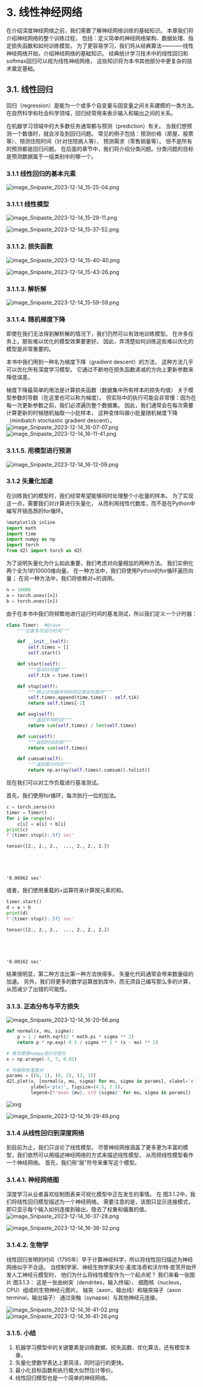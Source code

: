 # 3. 线性神经网络

在介绍深度神经网络之前，我们需要了解神经网络训练的基础知识。 本章我们将介绍神经网络的整个训练过程， 包括：定义简单的神经网络架构、数据处理、指定损失函数和如何训练模型。 为了更容易学习，我们将从经典算法————线性神经网络开始，介绍神经网络的基础知识。 经典统计学习技术中的线性回归和softmax回归可以视为线性神经网络， 这些知识将为本书其他部分中更复杂的技术奠定基础。
## 3.1. 线性回归

回归（regression）是能为一个或多个自变量与因变量之间关系建模的一类方法。 在自然科学和社会科学领域，回归经常用来表示输入和输出之间的关系。

在机器学习领域中的大多数任务通常都与预测（prediction）有关。 当我们想预测一个数值时，就会涉及到回归问题。 常见的例子包括：预测价格（房屋、股票等）、预测住院时间（针对住院病人等）、 预测需求（零售销量等）。 但不是所有的预测都是回归问题。 在后面的章节中，我们将介绍分类问题。分类问题的目标是预测数据属于一组类别中的哪一个。

### 3.1.1 线性回归的基本元素

![image_Snipaste_2023-12-14_15-25-04.png](./assets/Snipaste_2023-12-14_15-25-04.png)

### 3.1.1.1 线性模型
![image_Snipaste_2023-12-14_15-29-11.png](./assets/Snipaste_2023-12-14_15-29-11.png)

![image_Snipaste_2023-12-14_15-37-52.png](./assets/Snipaste_2023-12-14_15-37-52.png)

### 3.1.1.2. 损失函数

![image_Snipaste_2023-12-14_15-40-40.png](./assets/Snipaste_2023-12-14_15-40-40.png)

![image_Snipaste_2023-12-14_15-43-26.png](./assets/Snipaste_2023-12-14_15-43-26.png)




### 3.1.1.3. 解析解
![image_Snipaste_2023-12-14_15-59-59.png](./assets/Snipaste_2023-12-14_15-59-59.png)


### 3.1.1.4. 随机梯度下降
即使在我们无法得到解析解的情况下，我们仍然可以有效地训练模型。 在许多任务上，那些难以优化的模型效果要更好。 因此，弄清楚如何训练这些难以优化的模型是非常重要的。

本书中我们用到一种名为梯度下降（gradient descent）的方法， 这种方法几乎可以优化所有深度学习模型。 它通过不断地在损失函数递减的方向上更新参数来降低误差。

梯度下降最简单的用法是计算损失函数（数据集中所有样本的损失均值） 关于模型参数的导数（在这里也可以称为梯度）。 但实际中的执行可能会非常慢：因为在每一次更新参数之前，我们必须遍历整个数据集。 因此，我们通常会在每次需要计算更新的时候随机抽取一小批样本， 这种变体叫做小批量随机梯度下降（minibatch stochastic gradient descent）。
![image_Snipaste_2023-12-14_16-07-07.png](./assets/Snipaste_2023-12-14_16-07-07.png)
![image_Snipaste_2023-12-14_16-11-41.png](./assets/Snipaste_2023-12-14_16-11-41.png)


### 3.1.1.5. 用模型进行预测
![image_Snipaste_2023-12-14_16-12-09.png](./assets/Snipaste_2023-12-14_16-12-09.png)

###  3.1.2 矢量化加速
在训练我们的模型时，我们经常希望能够同时处理整个小批量的样本。 为了实现这一点，需要我们对计算进行矢量化， 从而利用线性代数库，而不是在Python中编写开销高昂的for循环。




```python
%matplotlib inline
import math
import time
import numpy as np
import torch
from d2l import torch as d2l
```

为了说明矢量化为什么如此重要，我们考虑对向量相加的两种方法。 我们实例化两个全为1的10000维向量。 在一种方法中，我们将使用Python的for循环遍历向量； 在另一种方法中，我们将依赖对+的调用。


```python
n = 10000
a = torch.ones([n])
b = torch.ones([n])
```

由于在本书中我们将频繁地进行运行时间的基准测试，所以我们定义一个计时器：


```python
class Timer:  #@save
    """记录多次运行时间"""

    def __init__(self):
        self.times = []
        self.start()

    def start(self):
        """启动计时器"""
        self.tik = time.time()

    def stop(self):
        """停止计时器并将时间记录在列表中"""
        self.times.append(time.time() - self.tik)
        return self.times[-1]

    def avg(self):
        """返回平均时间"""
        return sum(self.times) / len(self.times)

    def sum(self):
        """返回时间总和"""
        return sum(self.times)

    def cumsum(self):
        """返回累计时间"""
        return np.array(self.times).cumsum().tolist()
```

现在我们可以对工作负载进行基准测试。

首先，我们使用for循环，每次执行一位的加法。


```python
c = torch.zeros(n)
timer = Timer()
for i in range(n):
    c[i] = a[i] + b[i]
print(c)
f'{timer.stop():.5f} sec'
```

    tensor([2., 2., 2.,  ..., 2., 2., 2.])
    




    '0.06962 sec'



或者，我们使用重载的+运算符来计算按元素的和。


```python
timer.start()
d = a + b
print(d)
f'{timer.stop():.5f} sec'
```

    tensor([2., 2., 2.,  ..., 2., 2., 2.])
    




    '0.00162 sec'



结果很明显，第二种方法比第一种方法快得多。 矢量化代码通常会带来数量级的加速。 另外，我们将更多的数学运算放到库中，而无须自己编写那么多的计算，从而减少了出错的可能性。

### 3.1.3. 正态分布与平方损失

![image_Snipaste_2023-12-14_16-20-56.png](./assets/Snipaste_2023-12-14_16-20-56.png)




```python
def normal(x, mu, sigma):
    p = 1 / math.sqrt(2 * math.pi * sigma ** 2)
    return p * np.exp(-0.5 / sigma ** 2 * (x - mu) ** 2)
```


```python
# 再次使用numpy进行可视化
x = np.arange(-7, 7, 0.01)

# 均值和标准差对
params = [(0, 1), (0, 2), (3, 1)]
d2l.plot(x, [normal(x, mu, sigma) for mu, sigma in params], xlabel='x',
         ylabel='p(x)', figsize=(4.5, 2.5),
         legend=[f'mean {mu}, std {sigma}' for mu, sigma in params])
```


    
![svg](output_15_0.svg)
    


![image_Snipaste_2023-12-14_16-29-49.png](./assets/Snipaste_2023-12-14_16-29-49.png)

### 3.1.4 从线性回归到深度网络

到目前为止，我们只谈论了线性模型。 尽管神经网络涵盖了更多更为丰富的模型，我们依然可以用描述神经网络的方式来描述线性模型， 从而把线性模型看作一个神经网络。 首先，我们用“层”符号来重写这个模型。

### 3.1.4.1. 神经网络图

深度学习从业者喜欢绘制图表来可视化模型中正在发生的事情。 在 图3.1.2中，我们将线性回归模型描述为一个神经网络。 需要注意的是，该图只显示连接模式，即只显示每个输入如何连接到输出，隐去了权重和偏置的值。
![image_Snipaste_2023-12-14_16-37-28.png](./assets/Snipaste_2023-12-14_16-37-28.png)

![image_Snipaste_2023-12-14_16-38-32.png](./assets/Snipaste_2023-12-14_16-38-32.png)


### 3.1.4.2. 生物学
线性回归发明的时间（1795年）早于计算神经科学，所以将线性回归描述为神经网络似乎不合适。 当控制学家、神经生物学家沃伦·麦库洛奇和沃尔特·皮茨开始开发人工神经元模型时， 他们为什么将线性模型作为一个起点呢？ 我们来看一张图片 图3.1.3： 这是一张由树突（dendrites，输入终端）、 细胞核（nucleus，CPU）组成的生物神经元图片。 轴突（axon，输出线）和轴突端子（axon terminal，输出端子） 通过突触（synapse）与其他神经元连接。

![image_Snipaste_2023-12-14_16-41-02.png](./assets/Snipaste_2023-12-14_16-41-02.png)
![image_Snipaste_2023-12-14_16-41-26.png](./assets/Snipaste_2023-12-14_16-41-26.png)


### 3.1.5. 小结
1. 机器学习模型中的关键要素是训练数据、损失函数、优化算法，还有模型本身。
2. 矢量化使数学表达上更简洁，同时运行的更快。
3. 最小化目标函数和执行极大似然估计等价。
4. 线性回归模型也是一个简单的神经网络。



```python

```


```python

```


```python

```


```python

```


```python

```


```python

```
